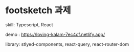 # footsketch 과제

skill: Typescript, React

demo : https://loving-kalam-7ec4cf.netlify.app/

library: stlyed-components, react-query, react-router-dom

